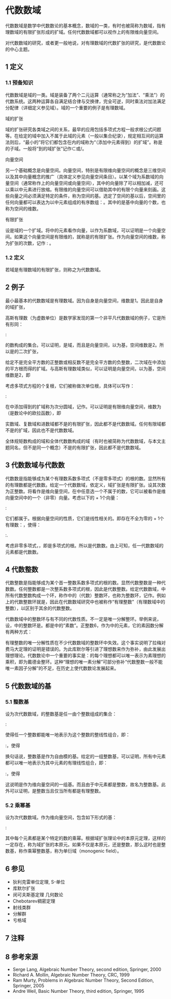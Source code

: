 # 代数数域



代数数域是数学中代数数论的基本概念，数域的一类，有时也被简称为数域，指有理数域的有限扩张形成的扩域。任何代数数域都可以视作上的有限维向量空间。

对代数数域的研究，或者更一般地说，对有理数域的代数扩张的研究，是代数数论的中心主题。



## 1 定义



### 1.1 预备知识

代数数域是域的一类。域是装备了两个二元运算（通常称之为“加法”、“乘法”）的代数系统。这两种运算各自满足结合律与交换律，完全可逆，同时乘法对加法满足分配律（详细定义参见域）。域的一个重要的例子是有理数域。

域的扩张

域的扩张研究各类域之间的关系，最早的应用包括多项式方程一般求根公式问题等。在给定的域中加入不属于此域的元素（一般以集合纪录），规定相互间的运算法则后，“最小的”将它们都包含在内的域称为“（添加中元素得到）的扩域”。称是的子域。一般将“到的域扩张”记作⊂或/。

向量空间

另一个基础概念是向量空间。向量空间，特别是有限维向量空间的概念是三维空间以及其中向量概念的推广（具体定义参见向量空间条目）。以某个域为系数域的向量空间（通常称作上的向量空间或向量空间），其中的向量除了可以相加减，还可以乘以中元素进行放缩。有限维的向量空间可以借助其中的有限个向量来刻画。这些向量之间必须满足特定的条件，称为空间的基。选定了空间的基以后，空间里的任何向量都可以表达为以中元素组成的有序数组：。其中的是基中向量的个数，也称为空间的维数。

有限扩张

设是域的一个扩域。将中的元素看作向量，以作为系数域，可以证明是一个向量空间。如果这个向量空间是有限维的，就称是的有限扩张。作为向量空间的维数，称为扩张的次数，记作 : 。



### 1.2 定义

若域是有理数域的有限扩张，则称之为代数数域。



## 2 例子

最小最基本的代数数域是有理数域。因为自身是向量空间，维数是1。因此是自身的域扩张，

高斯有理数（为虚数单位）是数学家发现的第一个非平凡代数数域的例子，它是所有形同：

:

的数构成的集合。可以证明，是域，而且是向量空间，以为基，空间维数是2。所以是的二次扩张，

给定不是完全平方数的正整数或相反数不是完全平方数的负整数，二次域在中添加的平方根而得的扩域。与高斯有理数域类似，可以证明是向量空间，以为基，空间维数是2，即

考虑多项式方程的个复根，它们被称做次单位根，具体可以写作：

:

在中添加得到的扩域称为次分圆域，记作。可以证明是有限维向量空间，维数为（是数论中的欧拉函数），即

实数域、复数域和进数域都不是的有限扩张，因此都不是代数数域。任何有限域都不是的扩域，因此也不是代数数域。

全体规矩数构成的域和全体代数数构成的域（有时也被简称为代数数域，与本文主题同名，但不是同一个概念）不是的有限扩张，因此都不是代数数域。



## 3 代数数域与代数数

代数数是指能够成为某个有理数系数多项式（不是零多项式）的根的数。显然所有的有理数都是代数数。给定一个代数数域，依定义，域扩张是有限扩张。设其次数为正整数。将看作是维向量空间，在中任意选一个不属于的数，它可以被看作是维向量空间中的一个（非零）向量。考虑以下的 + 1个向量：

:

它们都属于。根据向量空间的性质，它们是线性相关的。即存在不全为零的 + 1个有理数：，使得：

:.

考虑非零多项式，，即是多项式的根。所以是代数数。由上可知，任一代数数域的元素都是代数数。



## 4 代数整数

代数整数是指能够成为某个首一整数系数多项式的根的数。显然代数整数是一种代数数。任何整数都是一次整系数多项式的根，因此是代数整数。给定代数数域，中所有代数整数构成一个环，称作中的（代数）整数环，也称为整数环，记作。例如上的代数整数环就是，因此在代数数域研究中也被称作“有理整数”（有理数域中的整数），以区别于其余的代数整数。

代数数域中的整数环与有不同的代数性质。不一定是唯一分解整环。举例来说，设，中的整数环是。都是中的“素数”。正整数6，作为中的元素，它的素因数分解有两种方式：



有理整数的唯一分解性质在不少代数数域的整数环中失效。这个事实说明了拉梅对费马大定理的证明是错误的。为此库默尔等引进了理想数来作为弥补，由此发展出理想理论。代数数论中一个重要的事实是：的每个理想都可以唯一表示为素理想的乘积，即为戴德金整环。这种“理想的唯一素分解”可部分弥补“代数整数一般不能唯一素因子分解”的不足，在历史上使代数数论发展起来。



## 5 代数数域的基



### 5.1 整数基

设为次代数数域，的整数基是任一由个整数组成的集合：

:

使得任一个整数都能唯一地表示为这个整数的整线性组合，即：

:，使得

换句话说，整数基是作为自由模的基。给定的一组整数基，可以证明，所有中元素都可以唯一地表示为其中元素的有理线性组合，即：

:，使得

这说明是作为维向量空间的一组基。而且由于中元素都是整数，故名为整数基。此外可以证明，是整数当且仅当所有都是有理整数。



### 5.2 乘幂基

设为次代数数域。作为维向量空间，包含如下形式的基：

:

其中每个元素都是某个特定的数的乘幂。根据域扩张理论中的本原元定理，这样的一定存在，称为域扩张的本原元。如果不仅是本原元，还是整数，那么这时也是整数基，称作乘幂整数基，称为单衍域（monogenic field）。



## 6 参见

* 狄利克雷单位定理, S-单位
* 库默尔扩张
* 闵可夫斯基定理 几何数论
* Chebotarev稠密定理
* 射线类群
* 分解群
* 亏格域



## 7 注释



## 8 参考来源

* Serge Lang, Algebraic Number Theory, second edition, Springer, 2000
* Richard A. Mollin, Algebraic Number Theory, CRC, 1999
* Ram Murty, Problems in Algebraic Number Theory, Second Edition, Springer, 2005
* Andre Weil, Basic Number Theory, third edition, Springer, 1995



